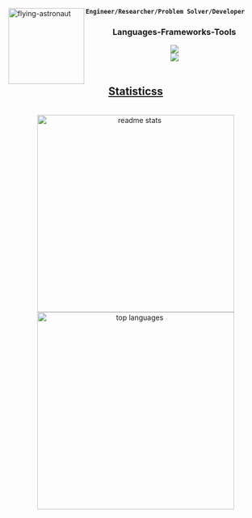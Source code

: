 <img src="https://github.com/Milan-Adhikari/Milan-Adhikari/assets/84562846/9728a7de-a06a-446e-b7f3-9cbff447060e" alt="flying-astronaut" align="left" height="150" autoplay/> **`Engineer/Researcher/Problem Solver/Developer`** 

<div align="center">
  <h3> Languages-Frameworks-Tools </h3>
  <a href="https://skillicons.dev">
    <img src="https://skillicons.dev/icons?i=python,sklearn,tensorflow,django,flask,vscode,anaconda,js,react,tailwind,ts" /> <br/>
    <img src="https://skillicons.dev/icons?i=vite,html,css,cloudflare,docker,gcp,c,cpp,linux,figma,github" /> <br/>
</div>
<br />

<h2 align="center">Statisticss</h2>
<br>
<div align=center>
  <img width=390 src="https://github-readme-stats-one-xi-74.vercel.app/api?username=milan-adhikari&count_private=true&show_icons=true&theme=react&rank_icon=github&border_radius=10" alt="readme stats" />
  <img width=390 align="center" src="https://github-readme-stats-one-xi-74.vercel.app/api/top-langs/?username=milan-adhikari&hide=HTML&langs_count=8&layout=compact&theme=react&border_radius=10&size_weight=0.5&count_weight=0.5&exclude_repo=github-readme-stats" alt="top languages" />
</div>

<br/><br/>
